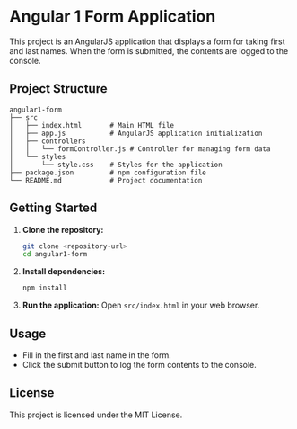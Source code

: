# Angular 1 Form Application

This project is an AngularJS application that displays a form for taking first and last names. When the form is submitted, the contents are logged to the console.

## Project Structure

```
angular1-form
├── src
│   ├── index.html       # Main HTML file
│   ├── app.js           # AngularJS application initialization
│   ├── controllers
│   │   └── formController.js # Controller for managing form data
│   └── styles
│       └── style.css    # Styles for the application
├── package.json         # npm configuration file
└── README.md            # Project documentation
```

## Getting Started

1. **Clone the repository:**
   ```bash
   git clone <repository-url>
   cd angular1-form
   ```

2. **Install dependencies:**
   ```bash
   npm install
   ```

3. **Run the application:**
   Open `src/index.html` in your web browser.

## Usage

- Fill in the first and last name in the form.
- Click the submit button to log the form contents to the console.

## License

This project is licensed under the MIT License.